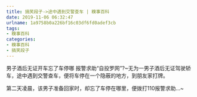 ```yaml
---
title: 搞笑段子->途中遇到交警查车 | 糗事百科
date: 2019-11-06 06:32:47
urlname: 1a9758b0a226bf16c03df6fd0adef3cb
tags: 
- 糗事百科
categories:
- 糗事百科
- 搞笑段子
---
```

男子酒后无证开车忘了车停哪 报警求助“自投罗网”?~无为一男子酒后无证驾驶轿车，途中遇到交警查车，便将车停在一个隐蔽的地方，到朋友家打牌。

第二天凌晨，该男子准备回家时，却忘了车停在哪里，便拨打110报警求助…~


